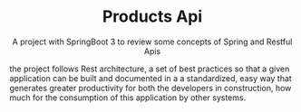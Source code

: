 <h1 align="center">Products Api</h1>
<p align="center">A project with SpringBoot 3 to review some concepts of Spring and Restful Apis</p>

the project follows Rest architecture, a set of best practices
so that a given application can be built and documented in a
a standardized, easy way that generates greater productivity for both
the developers in construction, how much for the consumption of this application
by other systems.

